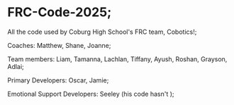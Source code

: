 # FRC-Code-2025;
All the code used by Coburg High School's FRC team, Cobotics!;

Coaches: Matthew, Shane, Joanne;

Team members: Liam, Tamanna, Lachlan, Tiffany, Ayush, Roshan, Grayson, Adlai;

Primary Developers: Oscar, Jamie;

Emotional Support Developers: Seeley (his code hasn't );


